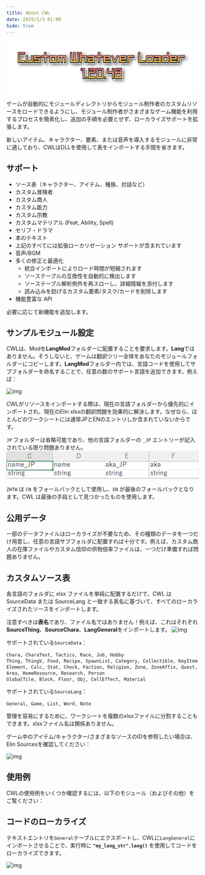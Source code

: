 ```yaml
---
title: About CWL
date: 2025/1/3 01:00
hide: true
---
```


![Version](https://raw.githubusercontent.com/gottyduke/Elin.Plugins/master/CustomWhateverLoader/assets/CWL_banner.png)

ゲームが自動的にモジュールディレクトリからモジュール制作者のカスタムリソースをロードできるようにし、モジュール制作者がさまざまなゲーム機能を利用するプロセスを簡素化し、追加の手順を必要とせず、ローカライズサポートを拡張します。

新しいアイテム、キャラクター、要素、または音声を導入するモジュールに非常に適しており、CWLはDLLを使用して表をインポートする手間を省きます。

## サポート

- ソース表（キャラクター、アイテム、種族、対話など）
- カスタム冒険者
- カスタム商人
- カスタム能力
- カスタム宗教
- カスタムマテリアル (Feat, Ability, Spell)
- セリフ・ドラマ
- 本のテキスト
- 上記のすべてには拡張ローカリゼーション サポートが含まれています
- 音声/BGM
- 多くの修正と最適化
    - 統合インポートによりロード時間が短縮されます
    - ソーステーブルの互換性を自動的に検出します
    - ソーステーブル解析例外を再スローし、詳細情報を添付します
    - 読み込みを妨げるカスタム要素/タスク/カードを削除します
- 機能豊富な API

必要に応じて新機能を追加します。

## サンプルモジュール設定

CWLは、Modを**LangMod**フォルダーに配置することを要求します。**Lang**ではありません。そうしないと、ゲームは翻訳ツリー全体をあなたのモジュールフォルダーにコピーします。**LangMod**フォルダー内では、言語コードを使用してサブフォルダーを命名することで、任意の数のサポート言語を追加できます。例えば：

![img](https://i.postimg.cc/tJypn1Ys/image.png)

CWLがリソースをインポートする際は、現在の言語フォルダーから優先的にインポートされ、現在のElin xlsxの翻訳問題を効果的に解決します。なぜなら、ほとんどのワークシートには通常JPとENのエントリしか含まれていないからです。

`JP` フォルダーは省略可能であり、他の言語フォルダーの `_JP` エントリーが記入されている限り問題ありません。  
![](../assets/shared_jp.png)

`ZHTW` は `CN` をフォールバックとして使用し、`EN` が最後のフォールバックとなります。CWL は最後の手段として見つかったものを使用します。

## 公用データ

一部のデータファイルはローカライズが不要なため、その種類のデータを一つだけ用意し、任意の言語サブフォルダに配置すれば十分です。例えば、カスタム商人の在庫ファイルやカスタム信仰の供物倍率ファイルは、一つだけ準備すれば問題ありません。

## カスタムソース表

各言語のフォルダに xlsx ファイルを単純に配置するだけで、CWL は SourceData または SourceLang と一致する表名に基づいて、すべてのローカライズされたソースをインポートします。

注意すべきは**表名**であり、ファイル名ではありません！例えば、これはそれぞれ**SourceThing**、**SourceChara**、**LangGeneral**をインポートします。
![img](https://i.postimg.cc/vZqGNjfC/Screenshot-1.png)

サポートされている`SourceData`：
```:no-line-numbers
Chara, CharaText, Tactics, Race, Job, Hobby
Thing, ThingV, Food, Recipe, SpawnList, Category, Collectible, KeyItem
Element, Calc, Stat, Check, Faction, Religion, Zone, ZoneAffix, Quest, Area, HomeResource, Research, Person
GlobalTile, Block, Floor, Obj, CellEffect, Material
```

サポートされている`SourceLang`：
```:no-line-numbers
General, Game, List, Word, Note
```

管理を容易にするために、ワークシートを複数のxlsxファイルに分割することもできます。xlsxファイル名は関係ありません。

ゲーム中のアイテム/キャラクター/さまざまなソースのIDを参照したい場合は、Elin Sourcesを確認してください：

![img](https://i.postimg.cc/15wF6V2L/image.png)

## 使用例

CWLの使用例をいくつか確認するには、以下のモジュール（およびその他）をご覧ください：

<LinkCard t="Mods Using CWL" u="https://steamcommunity.com/workshop/filedetails/discussion/3370512305/501685815345180661/" />

## コードのローカライズ

テキストエントリを`General`テーブルにエクスポートし、CWLに`LangGeneral`にインポートさせることで、実行時に **`"my_lang_str".lang()`** を使用してコードをローカライズできます。

![img](https://i.postimg.cc/76HS3t8M/image.png)
